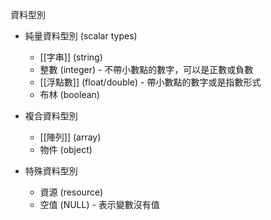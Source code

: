 資料型別
* 純量資料型別 (scalar types)
	* [[字串]] (string)
	* 整數 (integer) - 不帶小數點的數字，可以是正數或負數
	* [[浮點數]] (float/double) - 帶小數點的數字或是指數形式
	* 布林 (boolean)

* 複合資料型別
	* [[陣列]] (array)
	* 物件 (object)

* 特殊資料型別
	* 資源 (resource)
	* 空值 (NULL) - 表示變數沒有值